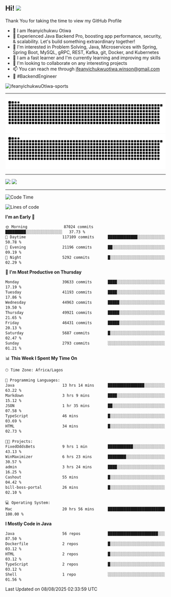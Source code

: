 <!-- BLOG-POST-LIST:START --><!-- BLOG-POST-LIST:END -->

## Hi! <img src="https://media.giphy.com/media/hvRJCLFzcasrR4ia7z/giphy.gif" width="4%"> 

Thank You for taking the time to view my GitHub Profile

- 👋 I am Ifeanyichukwu Otiwa
- 🚀 Experienced Java Backend Pro, boosting app performance, security, & scalability. Let's build something extraordinary together!
- 👀 I'm interested in Problem Solving, Java, Microservices with Spring, Spring Boot, MySQL, gRPC, REST, Kafka, git, Docker, and Kubernetes
- 🌱 I am a fast learner and I'm currently learning and improving my skills
- 💞️ I'm looking to collaborate on any interesting projects
- 📫 You can reach me through ifeanyichukwuotiwa.winson@gmail.com
- 🚀 #BackendEngineer

<p align="left" marginTop="10px"> <img src="https://komarev.com/ghpvc/?username=ifeanyichukwuOtiwa-sports&label=Profile%20views&color=0e75b6&style=for-the-badge" alt="ifeanyichukwuOtiwa-sports" /> </p>

***

<!--🐍📈SNAKEGRAPH / 🌐WEBSITE: https://github.com/Platane/snk -->
![github contribution grid snake animation](https://raw.githubusercontent.com/ifeanyichukwuOtiwa-sports/ifeanyichukwuOtiwa-sports/output/github-contribution-grid-snake-dark.svg#gh-dark-mode-only)![github contribution grid snake animation](https://raw.githubusercontent.com/ifeanyichukwuOtiwa-sports/ifeanyichukwuOtiwa-sports/output/github-contribution-grid-snake.svg#gh-light-mode-only)

***

<p float="left">
  <img float="left" src="https://github-readme-stats.vercel.app/api?username=ifeanyichukwuOtiwa-sports&count_private=true&include_all_commits=true&theme=react&show_icons=true" />
  <img float="right" src="https://github-readme-stats.vercel.app/api/top-langs/?username=ifeanyichukwuOtiwa-sports&layout=compact&show_icons=true&theme=react" /> 
</p>

***



<!--START_SECTION:waka-->
![Code Time](http://img.shields.io/badge/Code%20Time-4%2C046%20hrs%2013%20mins-blue)

![Lines of code](https://img.shields.io/badge/From%20Hello%20World%20I%27ve%20Written-63.0%20million%20lines%20of%20code-blue)

**I'm an Early 🐤** 

```text
🌞 Morning                87024 commits       █████████░░░░░░░░░░░░░░░░   37.73 % 
🌆 Daytime                117109 commits      █████████████░░░░░░░░░░░░   50.78 % 
🌃 Evening                21196 commits       ██░░░░░░░░░░░░░░░░░░░░░░░   09.19 % 
🌙 Night                  5292 commits        █░░░░░░░░░░░░░░░░░░░░░░░░   02.29 % 
```
📅 **I'm Most Productive on Thursday** 

```text
Monday                   39633 commits       ████░░░░░░░░░░░░░░░░░░░░░   17.19 % 
Tuesday                  41193 commits       ████░░░░░░░░░░░░░░░░░░░░░   17.86 % 
Wednesday                44963 commits       █████░░░░░░░░░░░░░░░░░░░░   19.50 % 
Thursday                 49921 commits       █████░░░░░░░░░░░░░░░░░░░░   21.65 % 
Friday                   46431 commits       █████░░░░░░░░░░░░░░░░░░░░   20.13 % 
Saturday                 5687 commits        █░░░░░░░░░░░░░░░░░░░░░░░░   02.47 % 
Sunday                   2793 commits        ░░░░░░░░░░░░░░░░░░░░░░░░░   01.21 % 
```


📊 **This Week I Spent My Time On** 

```text
🕑︎ Time Zone: Africa/Lagos

💬 Programming Languages: 
Java                     13 hrs 14 mins      ████████████████░░░░░░░░░   63.22 % 
Markdown                 3 hrs 9 mins        ████░░░░░░░░░░░░░░░░░░░░░   15.12 % 
JSON                     1 hr 35 mins        ██░░░░░░░░░░░░░░░░░░░░░░░   07.58 % 
TypeScript               46 mins             █░░░░░░░░░░░░░░░░░░░░░░░░   03.69 % 
HTML                     34 mins             █░░░░░░░░░░░░░░░░░░░░░░░░   02.73 % 

🐱‍💻 Projects: 
FixedOddsBets            9 hrs 1 min         ███████████░░░░░░░░░░░░░░   43.13 % 
WinMaximizer             6 hrs 23 mins       ████████░░░░░░░░░░░░░░░░░   30.57 % 
admin                    3 hrs 24 mins       ████░░░░░░░░░░░░░░░░░░░░░   16.25 % 
Cashout                  55 mins             █░░░░░░░░░░░░░░░░░░░░░░░░   04.42 % 
bill-boss-portal         26 mins             █░░░░░░░░░░░░░░░░░░░░░░░░   02.10 % 

💻 Operating System: 
Mac                      20 hrs 56 mins      █████████████████████████   100.00 % 
```

**I Mostly Code in Java** 

```text
Java                     56 repos            ██████████████████████░░░   87.50 % 
Dockerfile               2 repos             █░░░░░░░░░░░░░░░░░░░░░░░░   03.12 % 
HTML                     2 repos             █░░░░░░░░░░░░░░░░░░░░░░░░   03.12 % 
TypeScript               2 repos             █░░░░░░░░░░░░░░░░░░░░░░░░   03.12 % 
Shell                    1 repo              ░░░░░░░░░░░░░░░░░░░░░░░░░   01.56 % 
```




 Last Updated on 08/08/2025 02:33:59 UTC
<!--END_SECTION:waka-->

<!--
<p align="center">
![trophy](https://github-profile-trophy.vercel.app/?username=ifeanyichukwuOtiwa-sports&theme=onedark) (https://github.com/ryo-ma/github-profile-trophy)
</p>
-->

<!---
ifeanyi-otiwa/ifeanyi-otiwa is a ✨ special ✨ repository because its `README.md` (this file) appears on your GitHub profile.
You can click the Preview link to take a look at your changes.
--->
